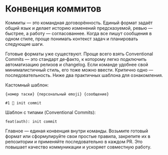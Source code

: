 # Конвенция коммитов

Коммиты — это командная договорённость. Единый формат задаёт общий язык и делает историю изменений предсказуемой, ревью — быстрее, а работу — согласованнее. Когда все пишут сообщения в одном стиле, проще понимать контекст задач и планировать следующие шаги.

Готовые форматы уже существуют. Проще всего взять Conventional Commits — это стандарт де‑факто, к которому легко подключить автоматизацию релизов и changelog. Если команде удобнее свой минималистичный стиль, его тоже можно ввести. Критично одно — последовательность. Ниже два практичных шаблона для ознакомления.

Кастомный шаблон:

```
{номер таски} {персональный emoji} {сообщение}

#1 🧊 init commit
```

Шаблон с типами (Conventional Commits):

```
feat(auth): init commit
```

Главное — единая конвенция внутри команды. Возьмите готовый формат или сформулируйте свои простые правила, закрепите их в репозитории и применяйте последовательно в каждом PR. Это повышает качество коммуникации и ускоряет совместную работу.
